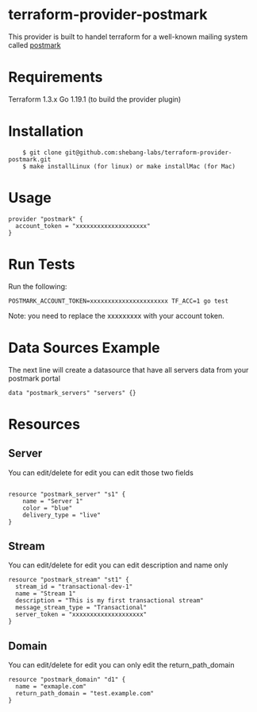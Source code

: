 # terraform-provider-postmark
This provider is built to handel terraform for a well-known mailing system called [postmark](https://postmarkapp.com/)

# Requirements
Terraform 1.3.x
Go 1.19.1 (to build the provider plugin)

# Installation

```
    $ git clone git@github.com:shebang-labs/terraform-provider-postmark.git
    $ make installLinux (for linux) or make installMac (for Mac)
```


# Usage
``` 
provider "postmark" {
  account_token = "xxxxxxxxxxxxxxxxxxxx"
}
```
# Run Tests
Run the following:
```
POSTMARK_ACCOUNT_TOKEN=xxxxxxxxxxxxxxxxxxxxxx TF_ACC=1 go test
```

Note: you need to replace the xxxxxxxxx with your account token.
# Data Sources Example

The next line will create a datasource that have all servers data from your postmark portal

```
data "postmark_servers" "servers" {}
```

# Resources

## Server

You can edit/delete for edit you can edit those two fields

```

resource "postmark_server" "s1" {
    name = "Server 1"
    color = "blue"
    delivery_type = "live"
}
```

## Stream

You can edit/delete for edit you can edit description and name only

```
resource "postmark_stream" "st1" {
  stream_id = "transactional-dev-1"
  name = "Stream 1"
  description = "This is my first transactional stream"
  message_stream_type = "Transactional"
  server_token = "xxxxxxxxxxxxxxxxxxxx"
}
```

## Domain

You can edit/delete for edit you can only edit the return_path_domain
```
resource "postmark_domain" "d1" {
  name = "exmaple.com"
  return_path_domain = "test.example.com"
}
```